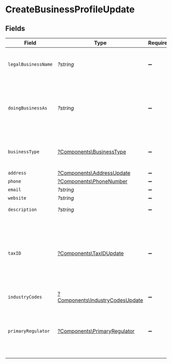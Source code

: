 # CreateBusinessProfileUpdate


## Fields

| Field                                                                                                          | Type                                                                                                           | Required                                                                                                       | Description                                                                                                    | Example                                                                                                        |
| -------------------------------------------------------------------------------------------------------------- | -------------------------------------------------------------------------------------------------------------- | -------------------------------------------------------------------------------------------------------------- | -------------------------------------------------------------------------------------------------------------- | -------------------------------------------------------------------------------------------------------------- |
| `legalBusinessName`                                                                                            | *?string*                                                                                                      | :heavy_minus_sign:                                                                                             | The legal name under which the entity is registered.                                                           | Classbooker, LLC                                                                                               |
| `doingBusinessAs`                                                                                              | *?string*                                                                                                      | :heavy_minus_sign:                                                                                             | A registered trade name under which the business operates, if different from its legal name.                   |                                                                                                                |
| `businessType`                                                                                                 | [?Components\BusinessType](../../Models/Components/BusinessType.md)                                            | :heavy_minus_sign:                                                                                             | The type of entity represented by this business.                                                               | llc                                                                                                            |
| `address`                                                                                                      | [?Components\AddressUpdate](../../Models/Components/AddressUpdate.md)                                          | :heavy_minus_sign:                                                                                             | N/A                                                                                                            |                                                                                                                |
| `phone`                                                                                                        | [?Components\PhoneNumber](../../Models/Components/PhoneNumber.md)                                              | :heavy_minus_sign:                                                                                             | N/A                                                                                                            |                                                                                                                |
| `email`                                                                                                        | *?string*                                                                                                      | :heavy_minus_sign:                                                                                             | N/A                                                                                                            | jordan.lee@classbooker.dev                                                                                     |
| `website`                                                                                                      | *?string*                                                                                                      | :heavy_minus_sign:                                                                                             | N/A                                                                                                            |                                                                                                                |
| `description`                                                                                                  | *?string*                                                                                                      | :heavy_minus_sign:                                                                                             | N/A                                                                                                            | Local fitness gym paying out instructors                                                                       |
| `taxID`                                                                                                        | [?Components\TaxIDUpdate](../../Models/Components/TaxIDUpdate.md)                                              | :heavy_minus_sign:                                                                                             | An EIN (employer identification number) for the business. For sole proprietors, an SSN can be used as the EIN. |                                                                                                                |
| `industryCodes`                                                                                                | [?Components\IndustryCodesUpdate](../../Models/Components/IndustryCodesUpdate.md)                              | :heavy_minus_sign:                                                                                             | N/A                                                                                                            |                                                                                                                |
| `primaryRegulator`                                                                                             | [?Components\PrimaryRegulator](../../Models/Components/PrimaryRegulator.md)                                    | :heavy_minus_sign:                                                                                             | If the business is a financial institution, this field describes its primary regulator.                        |                                                                                                                |